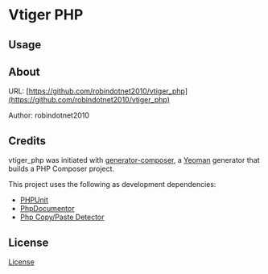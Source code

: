 Vtiger PHP
==============

Usage
--------------


About
--------------

URL: [https://github.com/robindotnet2010/vtiger_php](https://github.com/robindotnet2010/vtiger_php)

Author: robindotnet2010



Credits
--------------

vtiger_php was initiated with [generator-composer](https://github.com/T1st3/generator-composer), a [Yeoman](http://yeoman.io) generator that builds a PHP Composer project.

This project uses the following as development dependencies:

* [PHPUnit](http://phpunit.de/)
* [PhpDocumentor](http://phpdoc.org)
* [Php Copy/Paste Detector](https://github.com/sebastianbergmann/phpcpd)


License
--------------

[License](https://github.com/robindotnet2010/vtiger_php/blob/master/LICENSE)
